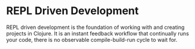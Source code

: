 # REPL Driven Development
REPL driven development is the foundation of working with and creating projects in Clojure.  It is an instant feedback workflow that continually runs your code, there is no observable compile-build-run cycle to wait for.
